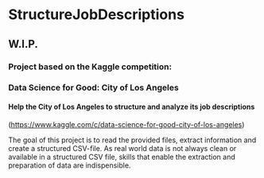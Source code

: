 # StructureJobDescriptions

## W.I.P.

### Project based on the Kaggle competition: 
### Data Science for Good: City of Los Angeles
#### Help the City of Los Angeles to structure and analyze its job descriptions
(https://www.kaggle.com/c/data-science-for-good-city-of-los-angeles)
  
  
The goal of this project is to read the provided files, extract information and create a structured CSV-file. As real world data is not always clean or available in a structured CSV file, skills that enable the extraction and preparation of data are indispensible.
